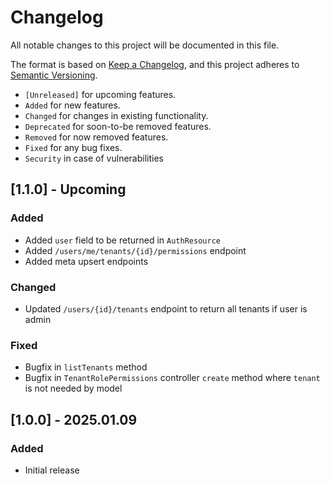 # Changelog

All notable changes to this project will be documented in this file.

The format is based on [Keep a Changelog](https://keepachangelog.com/en/1.0.0/),
and this project adheres to [Semantic Versioning](https://semver.org/spec/v2.0.0.html).

- `[Unreleased]` for upcoming features.
- `Added` for new features.
- `Changed` for changes in existing functionality.
- `Deprecated` for soon-to-be removed features.
- `Removed` for now removed features.
- `Fixed` for any bug fixes.
- `Security` in case of vulnerabilities

## [1.1.0] - Upcoming

### Added

- Added `user` field to be returned in `AuthResource`
- Added `/users/me/tenants/{id}/permissions` endpoint
- Added meta upsert endpoints

### Changed

- Updated `/users/{id}/tenants` endpoint to return all tenants if user is admin

### Fixed

- Bugfix in `listTenants` method
- Bugfix in `TenantRolePermissions` controller `create` method where `tenant` is not needed by model

## [1.0.0] - 2025.01.09

### Added

- Initial release